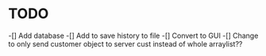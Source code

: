 # TODO
-[] Add database
-[] Add to save history to file
-[] Convert to GUI
-[] Change to only send customer object to server cust instead of whole arraylist??

